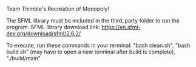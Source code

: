 Team Thimble's Recreation of Monopoly!

The SFML library must be included in the third_party folder to run the program. 
SFML library download link: https://en.sfml-dev.org/download/sfml/2.6.2/

To execute, run these commands in your terminal: "bash clean.sh", "bash build.sh" (may have to open a new terminal after build is complete), "./build/main"
